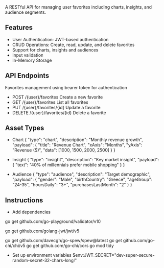 A RESTful API for managing user favorites including charts, insights, and audience segments.

## Features
* User Authentication: JWT-based authentication
* CRUD Operations: Create, read, update, and delete favorites
* Support for charts, insights and audiences
* Input validation
* In-Memory Storage

## API Endpoints
Favorites management using bearer token for authentication
* POST	/{user}/favorites Create a new favorite	
* GET	/{user}/favorites	List all favorites	 
* PUT	/{user}/favorites/{id}	Update a favorite 
* DELETE	/{user}/favorites/{id}	Delete a favorite 

## Asset Types

* Chart
{
  "type": "chart",
  "description": "Monthly revenue growth",
  "payload": {
    "title": "Revenue Chart",
    "xAxis": "Months",
    "yAxis": "Revenue ($)",
    "data": [1000, 1500, 2000, 2500]
  }
}

* Insight
{
  "type": "insight",
  "description": "Key market insight",
  "payload": {
    "text": "40% of millennials prefer mobile shopping"
  }
}

* Audience
{
  "type": "audience",
  "description": "Target demographic",
  "payload": {
    "gender": "Male",
    "birthCountry": "Greece",
    "ageGroup": "24-35",
    "hoursDaily": "3+",
    "purchasesLastMonth": "2"
  }
}


## Instructions

* Add dependencies
  
go get github.com/go-playground/validator/v10

go get github.com/golang-jwt/jwt/v5

go get github.com/davecgh/go-spew/spew@latest
go get github.com/go-chi/chi/v5
go get github.com/go-chi/cors
go mod tidy

* Set up environment variables
$env:JWT_SECRET="dev-super-secure-random-secret-32-chars-long!"
